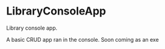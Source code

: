 # LibraryConsoleApp
Library console app.

A basic CRUD app ran in the console. Soon coming as an exe

